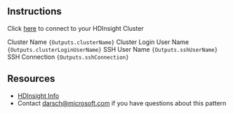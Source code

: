 ﻿## Instructions
 
Click [here]({Outputs.hdiUrl}) to connect to your HDInsight Cluster

Cluster Name ```{Outputs.clusterName}```
Cluster Login User Name ```{Outputs.clusterLoginUserName}```
SSH User Name ```{Outputs.sshUserName}```
SSH Connection ```{Outputs.sshConnection}```

## Resources
*  [HDInsight Info](https://azure.microsoft.com/en-us/services/hdinsight/)
*  Contact <darsch@microsoft.com> if you have questions about this pattern
